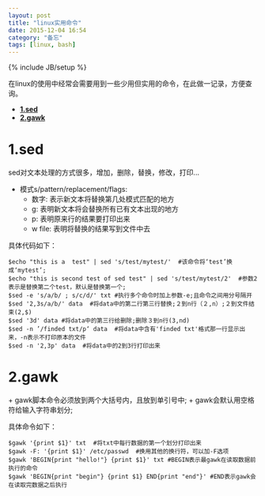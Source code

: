 ```yaml
---
layout: post
title: "linux实用命令"
date: 2015-12-04 16:54
category: "备忘"
tags: [linux, bash]
---
```

{% include JB/setup %}


在linux的使用中经常会需要用到一些少用但实用的命令，在此做一记录，方便查询。

* [**1.sed**](#1)  
* [**2.gawk**](#2)

<h1 id="1">1.sed</h1>

sed对文本处理的方式很多，增加，删除，替换，修改，打印...

* 模式s/pattern/replacement/flags:
    + 数字: 表示新文本将替换第几处模式匹配的地方
    + g: 表明新文本将会替换所有已有文本出现的地方
    + p: 表明原来行的结果要打印出来
    + w file: 表明将替换的结果写到文件中去

具体代码如下：
	
	$echo "this is a  test" | sed 's/test/mytest/'  #该命令将‘test’换成‘mytest’;
	$echo "this is second test of sed test" | sed 's/test/mytest/2'  #参数2表示是替换第二个test，默认是替换第一个;
	$sed -e 's/a/b/ ; s/c/d/' txt #执行多个命令时加上参数-e;且命令之间用分号隔开
	$sed '2,3s/a/b/' data  #将data中的第二行第三行替换;２到n行（２,n）;２到文件结束(2,$)
	$sed '3d' data #将data中的第三行给删除;删除３到n行(3,nd)
	$sed -n ’/finded txt/p‘ data  #将data中含有'finded txt'格式那一行显示出来，-n表示不打印原本的文件
	$sed -n '2,3p' data  #将data中的2到3行打印出来

<h1 id="2">2.gawk</h1>
+ gawk脚本命令必须放到两个大括号内，且放到单引号中;
+ gawk会默认用空格符给输入字符串划分;  

具体命令如下：
	
	$gawk '{print $1}' txt  #将txt中每行数据的第一个划分打印出来    
	$gawk -F: '{print $1}' /etc/passwd  #换用其他的换行符，可以加-F选项
	$gawk 'BEGIN{print "hello!"} {print $1}' txt #BEGIN表示最gawk在读取数据前执行的命令
	$gawk 'BEGIN{print "begin"} {print $1} END{print "end"}' #END表示gawk会在读取完数据之后执行


